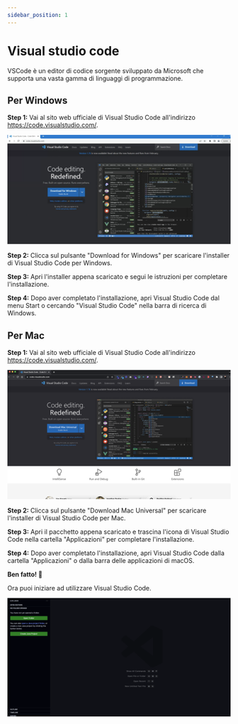 ```yaml
---
sidebar_position: 1
---
```


# Visual studio code

VSCode è un editor di codice sorgente sviluppato da Microsoft che supporta una vasta gamma di linguaggi di programmazione.

## Per Windows

**Step 1:** Vai al sito web ufficiale di Visual Studio Code all'indirizzo https://code.visualstudio.com/.

![vsCodeWindows](./img/screen-windows.png)

**Step 2:** Clicca sul pulsante "Download for Windows" per scaricare l'installer di Visual Studio Code per Windows.

**Step 3:** Apri l'installer appena scaricato e segui le istruzioni per completare l'installazione.

**Step 4:** Dopo aver completato l'installazione, apri Visual Studio Code dal menu Start o cercando "Visual Studio Code" nella barra di ricerca di Windows.

## Per Mac

**Step 1:** Vai al sito web ufficiale di Visual Studio Code all'indirizzo https://code.visualstudio.com/.

![vsMac](./img/screen-mac.png)

**Step 2:** Clicca sul pulsante "Download Mac Universal" per scaricare l'installer di Visual Studio Code per Mac.

**Step 3:** Apri il pacchetto appena scaricato e trascina l'icona di Visual Studio Code nella cartella "Applicazioni" per completare l'installazione.

**Step 4:** Dopo aver completato l'installazione, apri Visual Studio Code dalla cartella "Applicazioni" o dalla barra delle applicazioni di macOS.

**Ben fatto! 🎉**

Ora puoi iniziare ad utilizzare Visual Studio Code.

![VS Code](./img/vscode-installed.png)
